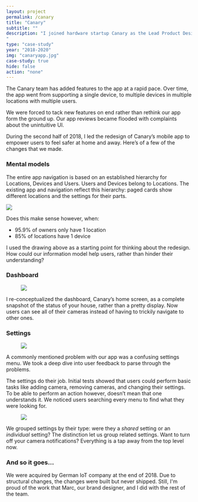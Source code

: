 ```yaml
---
layout: project
permalink: /canary
title: "Canary"
subtitle: ""
description: "I joined hardware startup Canary as the Lead Product Designer in 2018.<br><br>I led key initiatives from concept to launch. The most important was a complete redesign of the mobile app as the business shifted to a SaaS model, resulting in improved metrics across the entire board.
"
type: "case-study"
year: "2018-2020"
img: "canaryapp.jpg"
case-study: true
hide: false
action: "none"
---
```


The Canary team has added features to the app at a rapid pace. Over time, the app went from supporting a single device, to multiple devices in multiple locations with multiple users. 

We were forced to tack new features on end rather than rethink our app form the ground up. Our app reviews became flooded with complaints about the unintuitive UI. 

During the second half of 2018, I led the redesign of Canary’s mobile app to empower users to feel safer at home and away. Here’s of a few of the changes that we made.


### Mental models

The entire app navigation is based on an established hierarchy for Locations, Devices and Users. Users and Devices belong to Locations. The existing app and navigation reflect this hierarchy: paged cards show different locations and the settings for their parts.

<img src="{{site.baseurl}}/assets/img/canaryapp/sticky.jpg">

Does this make sense however, when:
- 95.9% of owners only have 1 location
- 85% of locations have 1 device

I used the drawing above as a starting point for thinking about the redesign. How could our information model help users, rather than hinder their understanding?


### Dashboard

<figure class="mw8 center"><img src="{{site.baseurl}}/assets/img/canaryapp/dashboard.jpg"></figure>

I re-conceptualized the dashboard, Canary’s home screen, as a complete snapshot of the status of your house, rather than a pretty display. Now users can see all of their cameras instead of having to trickily navigate to other ones. 


### Settings


<figure class="mw8 center"><img src="{{site.baseurl}}/assets/img/canaryapp/settings.jpg"></figure>

A commonly mentioned problem with our app was a confusing settings menu. We took a deep dive into user feedback to parse through the problems.

The settings do their job. Initial tests showed that users could perform basic tasks like adding camera, removing cameras, and changing their settings. To be able to perform an action however, doesn’t mean that one understands it. We noticed users searching every menu to find what they were looking for.

<figure class="ph4-ns ph3 mw9 pb3 center"><img class="mb4" src="{{site.baseurl}}/assets/img/canaryapp/condense.jpg"></figure>

We grouped settings by their type: were they a *shared* setting or an *individual* setting? The distinction let us group related settings. Want to turn off your camera notifications? Everything is a tap away from the top level now.

### And so it goes...

We were acquired by German IoT company at the end of 2018. Due to structural changes, the changes were built but never shipped. Still, I'm proud of the work that Marc, our brand designer, and I did with the rest of the team.
